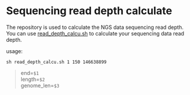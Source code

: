 # Sequencing read depth calculate
The repository is used to calculate the NGS data sequencing read depth. You can use [read_depth_calcu.sh](https://github.com/jlchen5/sequencing-read-depth-calculate/blob/main/read_depth_calcu.sh) to calculate your sequencing data read depth.

usage:
~~~
sh read_depth_calcu.sh 1 150 146638899
~~~

> end=`$1`  
> length=`$2`   
> genome_len=`$3`  
